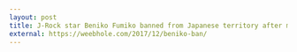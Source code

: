 ```yaml
---
layout: post
title: J-Rock star Beniko Fumiko banned from Japanese territory after multiple attempted burglaries
external: https://weebhole.com/2017/12/beniko-ban/
---
```

